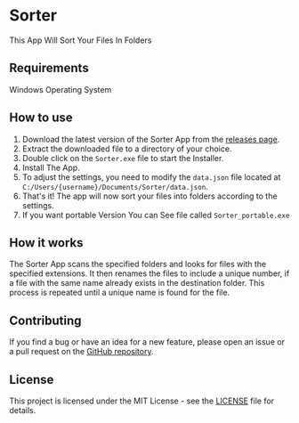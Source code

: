 # Sorter
This App Will Sort Your Files In Folders

## Requirements
Windows Operating System


## How to use
1. Download the latest version of the Sorter App from the [releases page](https://github.com/Unziv/Sorter/releases).
2. Extract the downloaded file to a directory of your choice.
3. Double click on the ```Sorter.exe``` file to start the Installer.
4. Install The App.
5. To adjust the settings, you need to modify the ```data.json``` file located at ```C:/Users/{username}/Documents/Sorter/data.json```.
6. That's it! The app will now sort your files into folders according to the settings.
7. If you want portable Version You can See file called ```Sorter_portable.exe```


## How it works
The Sorter App scans the specified folders and looks for files with the specified extensions. It then renames the files to include a unique number, if a file with the same name already exists in the destination folder. This process is repeated until a unique name is found for the file.

## Contributing
If you find a bug or have an idea for a new feature, please open an issue or a pull request on the [GitHub repository](https://github.com/Unziv/Sorter).

## License
This project is licensed under the MIT License - see the [LICENSE](https://github.com/Unziv/Sorter/blob/main/LICENSE) file for details.
